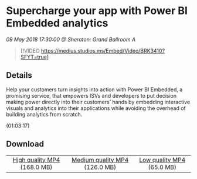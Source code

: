 # Supercharge your app with Power BI Embedded analytics

*09 May 2018 17:30:00 @ Sheraton: Grand Ballroom A*

> [!VIDEO https://medius.studios.ms/Embed/Video/BRK3410?SFYT=true]

## Details

<p>Help your customers turn insights into action with Power BI Embedded, a promising service, that empowers ISVs and developers to put decision making power directly into their customers’ hands by embedding interactive visuals and analytics into their applications while avoiding the overhead of building analytics from scratch.</p> (01:03:17)

## Download

||||
|:--:|:----:|:-:|
|[High quality MP4](https://sec.ch9.ms/ch9/ecba/8662f2c1-7143-4ee2-8ffa-2c2297d0ecba/BRK3410_high.mp4) (168.0 MB)|[Medium quality MP4](https://sec.ch9.ms/ch9/ecba/8662f2c1-7143-4ee2-8ffa-2c2297d0ecba/BRK3410_mid.mp4) (126.0 MB)|[Low quality MP4](https://sec.ch9.ms/ch9/ecba/8662f2c1-7143-4ee2-8ffa-2c2297d0ecba/BRK3410.mp4) (65.0 MB)|